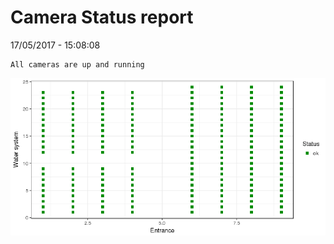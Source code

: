 Camera Status report
================
17/05/2017 - 15:08:08

    All cameras are up and running

![](camreport_files/figure-markdown_github/unnamed-chunk-2-1.png)
